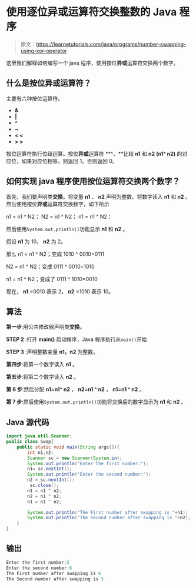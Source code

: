 # 使用逐位异或运算符交换整数的 Java 程序

> 原文：<https://learnetutorials.com/java/programs/number-swapping-using-xor-operator>

这里我们解释如何编写一个 java 程序，使用按位**异或**运算符交换两个数字。

## 什么是按位异或运算符？

主要有六种按位运算符。

*   **&**
*   **|**
*   **^**
*   **~**
*   **< <**
*   **> >**

按位运算符执行位级运算。按位**异或**运算符 **^、**比较 **n1** 和 **n2 (n1^ n2)** 的对应位，如果对应位相等，则返回 1。否则返回 0。

## 如何实现 java 程序使用按位运算符交换两个数字？

首先，我们要声明类**交换**。将变量 **n1** 、 **n2** 声明为整数。将数字读入 **n1** 和 **n2** 。然后使用按位**异或**运算符交换数字，如下所示

n1 = n1 ^ N2；
N2 = n1 ^ N2；
n1 = n1 ^ N2；

然后使用`System.out.println()`功能显示 **n1** 和 **n2** 。

假设 **n1** 为 10， **n2** 为 2。

那么 n1 = n1 ^ N2；变成 1010 ^ 0010=0111

N2 = n1 ^ N2；变成 0111 ^ 0010=1010

n1 = n1 ^ N2；变成了 0111 ^ 1010=0010

现在， **n1** =0010 表示 2， **n2** =1010 表示 10。

## 算法

**第一步**:用公共修改器声明类**交换**。

**STEP 2** :打开 **main()** 启动程序，Java 程序执行从`main()`开始

**STEP 3** :声明整数变量 **n1，n2** 为整数。

**第四步**:将第一个数字读入 **n1** 。

**第五步**:将第二个数字读入 **n2** 。

**第 6 步**:然后分配 **n1=n1^ n2** ， **n2=n1 ^ n2** ， **n1=n1 ^ n2** 。

**第 7 步**:然后使用`System.out.println()`功能将交换后的数字显示为 **n1** 和 **n2** 。

## Java 源代码

```java
import java.util.Scanner;
public class Swap{
    public static void main(String args[]){
        int n1,n2;
        Scanner sc = new Scanner(System.in);
        System.out.println("Enter the first number:");
        n1= sc.nextInt();
        System.out.println("Enter the second number:");
        n2 = sc.nextInt();
         sc.close();
        n1 = n1 ^ n2;
        n2 = n1 ^ n2;
        n1 = n1 ^ n2;

        System.out.println("The First number after swapping is "+n1);
        System.out.println("The Second number after swapping is "+n2);
    }
}

```

## 输出

```java
Enter the first number:5
Enter the second number:6
The First number after swapping is 6
The Second number after swapping is 5
```